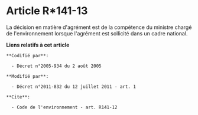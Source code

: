# Article R*141-13

La décision en matière d'agrément est de la compétence du ministre chargé de l'environnement lorsque l'agrément est sollicité
dans un cadre national.

**Liens relatifs à cet article**

	**Codifié par**:

	  - Décret n°2005-934 du 2 août 2005

	**Modifié par**:

	  - Décret n°2011-832 du 12 juillet 2011 - art. 1

	**Cite**:

	  - Code de l'environnement - art. R141-12
